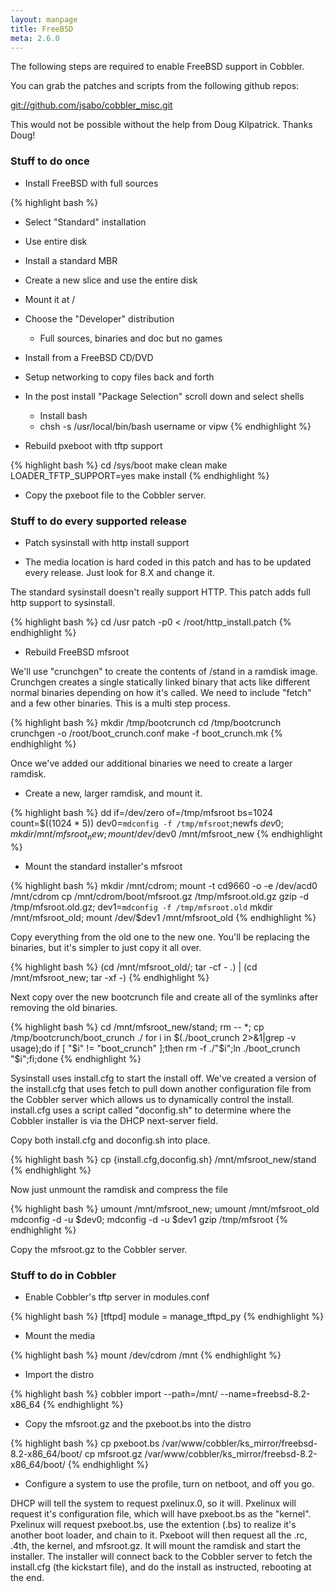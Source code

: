 ```yaml
---
layout: manpage
title: FreeBSD
meta: 2.6.0
---
```


The following steps are required to enable FreeBSD support in Cobbler.

You can grab the patches and scripts from the following github repos:

[git://github.com/jsabo/cobbler\_misc.git](git://github.com/jsabo/cobbler_misc.git)

This would not be possible without the help from Doug Kilpatrick. Thanks Doug!

### Stuff to do once

* Install FreeBSD with full sources

{% highlight bash %}
-   Select "Standard" installation
-   Use entire disk
-   Install a standard MBR
-   Create a new slice and use the entire disk
-   Mount it at /
-   Choose the "Developer" distribution
    -   Full sources, binaries and doc but no games

-   Install from a FreeBSD CD/DVD
-   Setup networking to copy files back and forth
-   In the post install "Package Selection" scroll down and select
    shells
    -   Install bash
    -   chsh -s /usr/local/bin/bash username or vipw
{% endhighlight %}

* Rebuild pxeboot with tftp support

{% highlight bash %}
cd /sys/boot
make clean
make LOADER_TFTP_SUPPORT=yes
make install
{% endhighlight %}

* Copy the pxeboot file to the Cobbler server.

### Stuff to do every supported release

* Patch sysinstall with http install support

-   The media location is hard coded in this patch and has to be
    updated every release. Just look for 8.X and change it.

The standard sysinstall doesn't really support HTTP. This patch
adds full http support to sysinstall.

{% highlight bash %}
cd /usr
patch -p0 < /root/http_install.patch
{% endhighlight %}

* Rebuild FreeBSD mfsroot

We'll use "crunchgen" to create the contents of /stand in a ramdisk
image. Crunchgen creates a single statically linked binary that
acts like different normal binaries depending on how it's called.
We need to include "fetch" and a few other binaries. This is a
multi step process.

{% highlight bash %}
mkdir /tmp/bootcrunch
cd /tmp/bootcrunch
crunchgen -o /root/boot_crunch.conf
make -f boot_crunch.mk
{% endhighlight %}

Once we've added our additional binaries we need to create a larger ramdisk.

* Create a new, larger ramdisk, and mount it.

{% highlight bash %}
dd if=/dev/zero of=/tmp/mfsroot bs=1024 count=$((1024 * 5))
dev0=`mdconfig -f /tmp/mfsroot`;newfs $dev0;mkdir /mnt/mfsroot_new;mount /dev/$dev0 /mnt/mfsroot_new
{% endhighlight %}

* Mount the standard installer's mfsroot

{% highlight bash %}
mkdir /mnt/cdrom; mount -t cd9660 -o -e /dev/acd0 /mnt/cdrom
cp /mnt/cdrom/boot/mfsroot.gz /tmp/mfsroot.old.gz
gzip -d /tmp/mfsroot.old.gz; dev1=`mdconfig -f /tmp/mfsroot.old`
mkdir /mnt/mfsroot_old; mount /dev/$dev1 /mnt/mfsroot_old
{% endhighlight %}

Copy everything from the old one to the new one. You'll be
replacing the binaries, but it's simpler to just copy it all over.

{% highlight bash %}
(cd /mnt/mfsroot_old/; tar -cf - .) | (cd /mnt/mfsroot_new; tar -xf -)
{% endhighlight %}

Next copy over the new bootcrunch file and create all of the
symlinks after removing the old binaries.

{% highlight bash %}
cd /mnt/mfsroot_new/stand; rm -- *; cp /tmp/bootcrunch/boot_crunch ./
for i in $(./boot_crunch 2>&1|grep -v usage);do if [ "$i" != "boot_crunch" ];then rm -f ./"$i";ln ./boot_crunch "$i";fi;done
{% endhighlight %}

Sysinstall uses install.cfg to start the install off. We've created
a version of the install.cfg that uses fetch to pull down another
configuration file from the Cobbler server which allows us to
dynamically control the install. install.cfg uses a script called
"doconfig.sh" to determine where the Cobbler installer is via the
DHCP next-server field.

Copy both install.cfg and doconfig.sh into place.

{% highlight bash %}
cp {install.cfg,doconfig.sh} /mnt/mfsroot_new/stand
{% endhighlight %}

Now just unmount the ramdisk and compress the file

{% highlight bash %}
umount /mnt/mfsroot_new; umount /mnt/mfsroot_old
mdconfig -d -u $dev0; mdconfig -d -u $dev1
gzip /tmp/mfsroot
{% endhighlight %}

Copy the mfsroot.gz to the Cobbler server.

### Stuff to do in Cobbler

* Enable Cobbler's tftp server in modules.conf

{% highlight bash %}
[tftpd]
module = manage_tftpd_py
{% endhighlight %}

* Mount the media

{% highlight bash %}
mount /dev/cdrom /mnt
{% endhighlight %}

* Import the distro

{% highlight bash %}
cobbler import --path=/mnt/ --name=freebsd-8.2-x86_64
{% endhighlight %}

* Copy the mfsroot.gz and the pxeboot.bs into the distro

{% highlight bash %}
cp pxeboot.bs /var/www/cobbler/ks_mirror/freebsd-8.2-x86_64/boot/
cp mfsroot.gz /var/www/cobbler/ks_mirror/freebsd-8.2-x86_64/boot/
{% endhighlight %}

* Configure a system to use the profile, turn on netboot, and off you go.

DHCP will tell the system to request pxelinux.0, so it will.  Pxelinux will request it's configuration file, which will have pxeboot.bs as the "kernel". Pxelinux will request pxeboot.bs, use the extention (.bs) to realize it's another boot loader, and chain to it. Pxeboot will then request all the .rc, .4th, the kernel, and mfsroot.gz. It will mount the ramdisk and start the installer. The installer will connect back to the Cobbler server to fetch the install.cfg (the kickstart file), and do the install as instructed, rebooting at the end.
